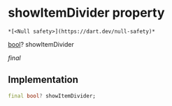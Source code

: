 


# showItemDivider property




    *[<Null safety>](https://dart.dev/null-safety)*


[bool](https://api.flutter.dev/flutter/dart-core/bool-class.html)? showItemDivider
  
_final_






## Implementation

```dart
final bool? showItemDivider;


```







